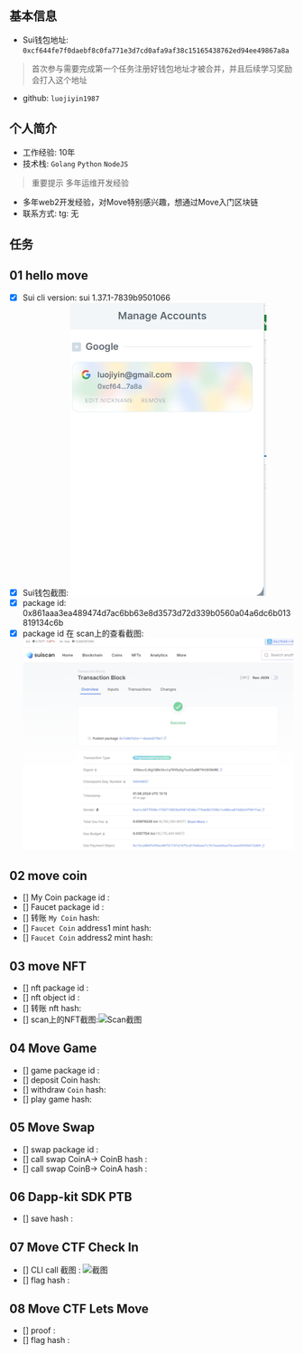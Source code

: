 ## 基本信息
- Sui钱包地址: `0xcf644fe7f0daebf8c0fa771e3d7cd0afa9af38c15165438762ed94ee49867a8a`
> 首次参与需要完成第一个任务注册好钱包地址才被合并，并且后续学习奖励会打入这个地址
- github: `luojiyin1987`

## 个人简介
- 工作经验: 10年
- 技术栈: `Golang` `Python` `NodeJS`
> 重要提示 多年运维开发经验
- 多年web2开发经验，对Move特别感兴趣，想通过Move入门区块链
- 联系方式: tg: 无 

## 任务

##   01 hello move  
- [x] Sui cli version: sui 1.37.1-7839b9501066
- [x] Sui钱包截图: ![Sui钱包截图](./images/wallet.png)
- [x] package id: 0x861aaa3ea489474d7ac6bb63e8d3573d72d339b0560a04a6dc6b013819134c6b  
- [x] package id 在 scan上的查看截图:![Scan截图](./images/package.png)

##   02 move coin
- [] My Coin package id : 
- [] Faucet package id : 
- [] 转账 `My Coin` hash:
- [] `Faucet Coin` address1 mint hash:
- [] `Faucet Coin` address2 mint hash:

##   03 move NFT
- [] nft package id :
- [] nft object id : 
- [] 转账 nft  hash:
- [] scan上的NFT截图:![Scan截图](./images/你的图片地址)

##   04 Move Game
- [] game package id :
- [] deposit Coin hash:
- [] withdraw `Coin` hash:
- [] play game hash:

##   05 Move Swap
- [] swap package id :
- [] call swap CoinA-> CoinB  hash :
- [] call swap CoinB-> CoinA  hash :

##   06 Dapp-kit SDK PTB
- [] save hash :

##   07 Move CTF Check In
- [] CLI call 截图 : ![截图](./images/你的图片地址)
- [] flag hash :

##   08 Move CTF Lets Move
- [] proof : 
- [] flag hash :
